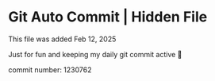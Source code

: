 # Git Auto Commit | Hidden File

This file was added Feb 12, 2025

Just for fun and keeping my daily git commit active 🤪

commit number: 1230762
